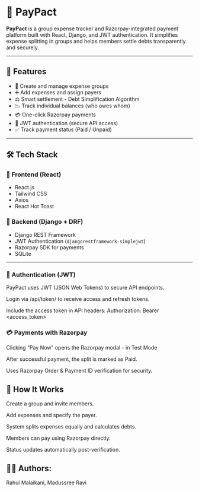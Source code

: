 # 💸 PayPact

**PayPact** is a group expense tracker and Razorpay-integrated payment platform built with React, Django, and JWT authentication. It simplifies expense splitting in groups and helps members settle debts transparently and securely.

---

## 🧩 Features

- 🧾 Create and manage expense groups
- ➕ Add expenses and assign payers
- ⚖️ Smart settlement - Debt Simplification Algorithm
- 📉 Track individual balances (who owes whom)
- 💳 One-click Razorpay payments 
- 🔐 JWT authentication (secure API access)
- ✅ Track payment status (Paid / Unpaid)

---

## 🛠️ Tech Stack

### 🔹 Frontend (React)
- React.js 
- Tailwind CSS
- Axios
- React Hot Toast

### 🔸 Backend (Django + DRF)
- Django REST Framework
- JWT Authentication (`djangorestframework-simplejwt`)
- Razorpay SDK for payments
- SQLite

---

### 🔐 Authentication (JWT)
PayPact uses JWT (JSON Web Tokens) to secure API endpoints.

Login via /api/token/ to receive access and refresh tokens.

Include the access token in API headers:
Authorization: Bearer <access_token>

### 💳 Payments with Razorpay
Clicking “Pay Now” opens the Razorpay modal - in Test Mode

After successful payment, the split is marked as Paid.

Uses Razorpay Order & Payment ID verification for security.


## 🧠 How It Works
Create a group and invite members.

Add expenses and specify the payer.

System splits expenses equally and calculates debts.

Members can pay using Razorpay directly.

Status updates automatically post-verification.

## 👨‍💻 Authors:
Rahul Malaikani, Madussree Ravi
